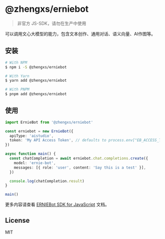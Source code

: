 # @zhengxs/erniebot

> 非官方 JS-SDK，请勿在生产中使用

可以调用文心大模型的能力，包含文本创作、通用对话、语义向量、AI作图等。

## 安装

```sh
# With NPM
$ npm i -S @zhengxs/erniebot

# With Yarn
$ yarn add @zhengxs/erniebot

# With PNPM
$ pnpm add @zhengxs/erniebot
```

## 使用

```ts
import ErnieBot from '@zhengxs/erniebot'

const erniebot = new ErnieBot({
  apiType: 'aistudio',
  token: 'My API Access Token', // defaults to process.env["EB_ACCESS_TOKEN"]
})

async function main() {
  const chatCompletion = await erniebot.chat.completions.create({
    model: 'ernie-bot',
    messages: [{ role: 'user', content: 'Say this is a test' }],
  })

  console.log(chatCompletion.result)
}

main()
```

更多内容请查看 [ERNIEBot SDK for JavaScript](https://github.com/zhengxs2018/erniebot-sdk-for-js) 文档。

## License

MIT
